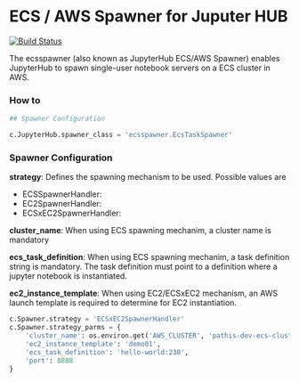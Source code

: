 # ECS / AWS Spawner for Juputer HUB

[![Build Status](https://travis-ci.org/elviejokike/ecsspawner.svg?branch=master)](https://travis-ci.org/elviejokike/ecsspawner)

The ecsspawner (also known as JupyterHub ECS/AWS Spawner) enables JupyterHub to spawn single-user notebook servers on a ECS cluster in AWS.

### How to

```python
## Spawner Configuration

c.JupyterHub.spawner_class = 'ecsspawner.EcsTaskSpawner'
```

### Spawner Configuration

**strategy**: Defines the spawning mechanism to be used. Possible values are

- ECSSpawnerHandler:
- EC2SpawnerHandler:
- ECSxEC2SpawnerHandler:

**cluster_name**: When using ECS spawning mechanim, a cluster name is mandatory

**ecs_task_definition**: When using ECS spawning mechanim, a task definition string is mandatory. The task definition must point to a definition where a jupyter notebook is instantiated.

**ec2_instance_template**: When using EC2/ECSxEC2 mechanism, an AWS launch template is required to determine for EC2 instantiation.

```python
c.Spawner.strategy = 'ECSxEC2SpawnerHandler'
c.Spawner.strategy_parms = {
    'cluster_name': os.environ.get('AWS_CLUSTER', 'pathis-dev-ecs-cluster-notebook1'),
    'ec2_instance_template': 'demo01',
    'ecs_task_definition': 'hello-world:230',
    'port': 8888
}
```


